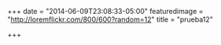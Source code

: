 +++
date = "2014-06-09T23:08:33-05:00"
featuredimage = "http://loremflickr.com/800/600?random=12"
title = "prueba12"

+++

